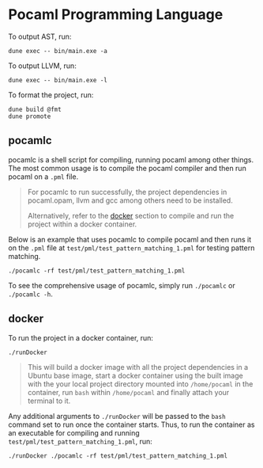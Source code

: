 # Pocaml Programming Language

To output AST, run:
```
dune exec -- bin/main.exe -a
```

To output LLVM, run:
```
dune exec -- bin/main.exe -l
```

To format the project, run:
```
dune build @fmt
dune promote
```

## pocamlc

pocamlc is a shell script for compiling, running pocaml among other things.
The most common usage is to compile the pocaml compiler and then run pocaml
on a `.pml` file.

> For pocamlc to run successfully, the project dependencies in pocaml.opam, llvm and gcc among others need to be installed.
>
> Alternatively, refer to the [docker](##docker) section to compile and run the project within a docker container.


Below is an example that uses pocamlc to compile pocaml and then runs it on
the `.pml` file at `test/pml/test_pattern_matching_1.pml` for testing pattern matching.

```shell
./pocamlc -rf test/pml/test_pattern_matching_1.pml
```

To see the comprehensive usage of pocamlc, simply run `./pocamlc` or
`./pocamlc -h`.


## docker
To run the project in a docker container, run:

```shell
./runDocker
```

> This will build a docker image with all the project dependencies in a
Ubuntu base image, start a docker container using the built image with the
your local project directory mounted into `/home/pocaml` in the
container, run `bash` within `/home/pocaml` and finally attach your terminal
to it.

Any additional arguments to `./runDocker` will be passed to the `bash`
command set to run once the container starts. Thus, to run the container as
an executable for compiling and running
`test/pml/test_pattern_matching_1.pml`, run:

```shell
./runDocker ./pocamlc -rf test/pml/test_pattern_matching_1.pml
```
